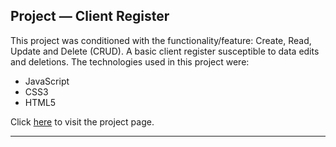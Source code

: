 ## Project — Client Register

This project was conditioned with the functionality/feature: Create, Read, Update and Delete (CRUD). A basic client register susceptible to data edits and deletions. The technologies used in this project were:

- JavaScript
- CSS3
- HTML5

Click [here]() to visit the project page.

---